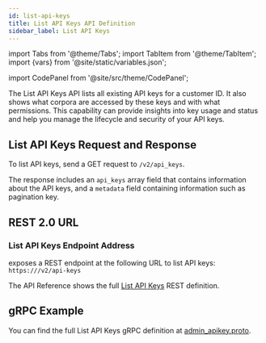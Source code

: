 ```yaml
---
id: list-api-keys
title: List API Keys API Definition
sidebar_label: List API Keys
---
```


import Tabs from '@theme/Tabs';
import TabItem from '@theme/TabItem';
import {vars} from '@site/static/variables.json';

import CodePanel from '@site/src/theme/CodePanel';


The List API Keys API lists all existing API keys for a customer ID.
It also shows what corpora are accessed by these keys and with what
permissions. This capability can provide insights into key usage and
status and help you manage the lifecycle and security of your API keys.

## List API Keys Request and Response

To list API keys, send a GET request to `/v2/api_keys`.

The response includes an `api_keys` array field that contains information about 
the API keys, and a `metadata` field containing information such as pagination key.

## REST 2.0 URL

### List API Keys Endpoint Address

<Config v="names.product"/> exposes a REST endpoint at the following URL
to list API keys:
<code>https://<Config v="domains.rest.indexing"/>/v2/api-keys</code>

The API Reference shows the full [List API Keys](/docs/rest-api/list-api-keys) REST definition.

## gRPC Example

You can find the full List API Keys gRPC definition at [admin_apikey.proto](https://github.com/vectara/protos/blob/main/admin_apikey.proto).
